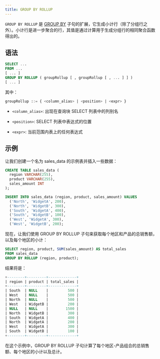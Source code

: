 ```yaml
---
title: GROUP BY ROLLUP
---
```



`GROUP BY ROLLUP` 是 [GROUP BY](index.md) 子句的扩展，它生成小计行（除了分组行之外）。小计行是进一步聚合的行，其值是通过计算用于生成分组行的相同聚合函数得出的。

## 语法

```sql
SELECT ...
FROM ...
[ ... ]
GROUP BY ROLLUP ( groupRollup [ , groupRollup [ , ... ] ] )
[ ... ]
```

其中：
```sql
groupRollup ::= { <column_alias> | <position> | <expr> }
```

- `<column_alias>`: 出现在查询块 SELECT 列表中的列别名

- `<position>`: SELECT 列表中表达式的位置

- `<expr>`: 当前范围内表上的任何表达式


## 示例

让我们创建一个名为 sales_data 的示例表并插入一些数据：
```sql
CREATE TABLE sales_data (
  region VARCHAR(255),
  product VARCHAR(255),
  sales_amount INT
);

INSERT INTO sales_data (region, product, sales_amount) VALUES
  ('North', 'WidgetA', 200),
  ('North', 'WidgetB', 300),
  ('South', 'WidgetA', 400),
  ('South', 'WidgetB', 100),
  ('West', 'WidgetA', 300),
  ('West', 'WidgetB', 200);
```

现在，让我们使用 GROUP BY ROLLUP 子句来获取每个地区和产品的总销售额，以及每个地区的小计：
```sql
SELECT region, product, SUM(sales_amount) AS total_sales
FROM sales_data
GROUP BY ROLLUP (region, product);
```

结果将是：
```sql
+--------+---------+-------------+
| region | product | total_sales |
+--------+---------+-------------+
| South  | NULL    |         500 |
| West   | NULL    |         500 |
| North  | NULL    |         500 |
| West   | WidgetB |         200 |
| NULL   | NULL    |        1500 |
| North  | WidgetB |         300 |
| South  | WidgetA |         400 |
| North  | WidgetA |         200 |
| West   | WidgetA |         300 |
| South  | WidgetB |         100 |
+--------+---------+-------------+
```

在这个示例中，GROUP BY ROLLUP 子句计算了每个地区-产品组合的总销售额、每个地区的小计以及总计。